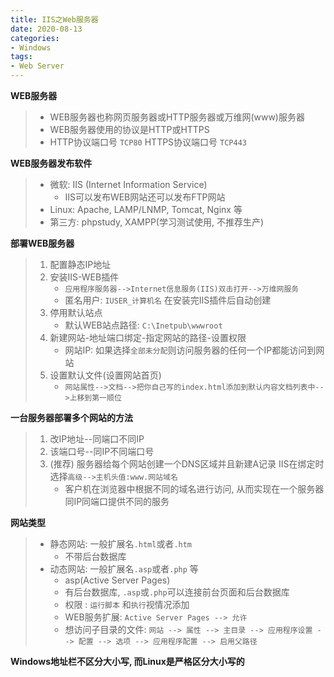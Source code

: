 ```yaml
---
title: IIS之Web服务器
date: 2020-08-13
categories:
- Windows
tags:
- Web Server
---
```

**WEB服务器**

> * WEB服务器也称网页服务器或HTTP服务器或万维网(www)服务器
> * WEB服务器使用的协议是HTTP或HTTPS
> * HTTP协议端口号 `TCP80`  HTTPS协议端口号 `TCP443`

**WEB服务器发布软件**

> * 微软: IIS (Internet Information Service)
>   * IIS可以发布WEB网站还可以发布FTP网站
> * Linux:  Apache, LAMP/LNMP, Tomcat, Nginx 等
> * 第三方: phpstudy, XAMPP(学习测试使用, 不推荐生产)

**部署WEB服务器**

> 1. 配置静态IP地址
> 2. 安装IIS-WEB插件
>    * `应用程序服务器-->Internet信息服务(IIS)双击打开-->万维网服务`
>    * 匿名用户: `IUSER_计算机名` 在安装完IIS插件后自动创建
> 3. 停用默认站点
>    * 默认WEB站点路径: `C:\Inetpub\wwwroot`
> 4. 新建网站-地址端口绑定-指定网站的路径-设置权限
>    * 网站IP:  如果选择`全部未分配`则访问服务器的任何一个IP都能访问到网站
> 5. 设置默认文件(设置网站首页)
>    * `网站属性-->文档-->把你自己写的index.html添加到默认内容文档列表中-->上移到第一顺位`

**一台服务器部署多个网站的方法**

> 1. 改IP地址--同端口不同IP
> 2. 该端口号--同IP不同端口号
> 3. (推荐) 服务器给每个网站创建一个DNS区域并且新建A记录  IIS在绑定时选择`高级-->主机头值:www.网站域名`  
>    * 客户机在浏览器中根据不同的域名进行访问, 从而实现在一个服务器同IP同端口提供不同的服务

**网站类型**

> * 静态网站: 一般扩展名`.html`或者`.htm`
>   * 不带后台数据库
> * 动态网站: 一般扩展名`.asp`或者`.php` 等
>   * asp(Active Server Pages)
>   * 有后台数据库, `.asp`或`.php`可以连接前台页面和后台数据库
>   * 权限 : `运行脚本` 和`执行`视情况添加
>   * WEB服务扩展: `Active Server Pages --> 允许`
>   * 想访问子目录的文件: `网站 --> 属性 --> 主目录 --> 应用程序设置 --> 配置 --> 选项 --> 应用程序配置 --> 启用父路径`     

**Windows地址栏不区分大小写, 而Linux是严格区分大小写的**

